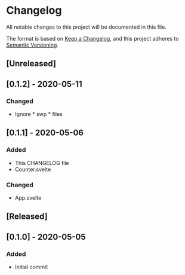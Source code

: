 # Changelog
All notable changes to this project will be documented in this file.

The format is based on [Keep a Changelog](https://keepachangelog.com/en/1.0.0/),
and this project adheres to [Semantic Versioning](https://semver.org/spec/v2.0.0.html).

## [Unreleased]

## [0.1.2] - 2020-05-11
### Changed
- Ignore * swp * files

## [0.1.1] - 2020-05-06
### Added
- This CHANGELOG file 
- Counter.svelte
### Changed
- App.svelte

## [Released]

## [0.1.0] - 2020-05-05
### Added
- Initial commit
